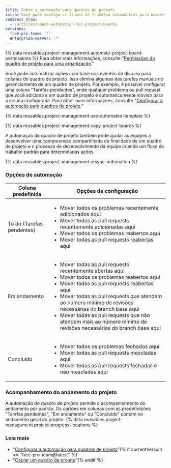 ```yaml
---
title: Sobre a automação para quadros de projeto
intro: Você pode configurar fluxos de trabalho automáticos para manter o status dos cartões do quadro de projeto em sincronia com os problemas e pull requests associados.
redirect_from:
  - /articles/about-automation-for-project-boards
versions:
  free-pro-team: '*'
  enterprise-server: '*'
---
```


{% data reusables.project-management.automate-project-board-permissions %}  Para obter mais informações, consulte "[Permissões do quadro de projeto para uma organização](/articles/project-board-permissions-for-an-organization)."

Você pode automatizar ações com base nos eventos de disparo para colunas do quadro de projeto. Isso elimina algumas das tarefas manuais no gerenciamento de um quadro de projeto. Por exemplo, é possível configurar uma coluna "Tarefas pendentes", onde qualquer problema ou pull request que você adiciona a um quadro de projeto é automaticamente movido para a coluna configurada. Para obter mais informações, consulte "[Configurar a automação para quadros de projeto](/articles/configuring-automation-for-project-boards)."

{% data reusables.project-management.use-automated-template %}

{% data reusables.project-management.copy-project-boards %}

A automação do quadro de projeto também pode ajudar as equipes a desenvolver uma compreensão compartilhada da finalidade de um quadro de projeto e o processo de desenvolvimento da equipe criando um fluxo de trabalho padrão para determinadas ações.

{% data reusables.project-management.resync-automation %}

### Opções de automação

| Coluna predefinida        | Opções de configuração    |
| ------------------------- | ------------------------- |
| To do (Tarefas pendentes) | <ul><li>Mover todos os problemas recentemente adicionados aqui</li><li>Mover todas as pull requests recentemente adicionadas aqui</li><li>Mover todos os problemas reabertos aqui</li><li>Mover todas as pull requests reabertas aqui</li></ul> |
| Em andamento              | <ul><li>Mover todas as pull requests recentemente abertas aqui</li><li>Mover todos os problemas reabertos aqui</li><li>Mover todas as pull requests reabertas aqui</li><li>Mover todas as pull requests que atendem ao número mínimo de revisões necessárias do branch base aqui</li><li>Mover todas as pull requests que não atendem mais ao número mínimo de revisões necessárias do branch base aqui</li></ul> |
| Concluído                 | <ul><li>Mover todos os problemas fechados aqui</li><li>Mover todas as pull requests mescladas aqui</li><li>Mover todas as pull requests fechadas e não mescladas aqui</li></ul> |

### Acompanhamento do andamento do projeto
A automação do quadro de projeto permite o acompanhamento do andamento por padrão. Os cartões em colunas com as predefinições "Tarefas pendentes", "Em andamento" ou "Concluído" contam no andamento geral do projeto. {% data reusables.project-management.project-progress-locations %}

### Leia mais
- "[Configurar a automação para quadros de projeto](/articles/configuring-automation-for-project-boards)"{% if currentVersion == "free-pro-team@latest" %}
- "[Copiar um quadro de projeto](/articles/copying-a-project-board)"{% endif %}
